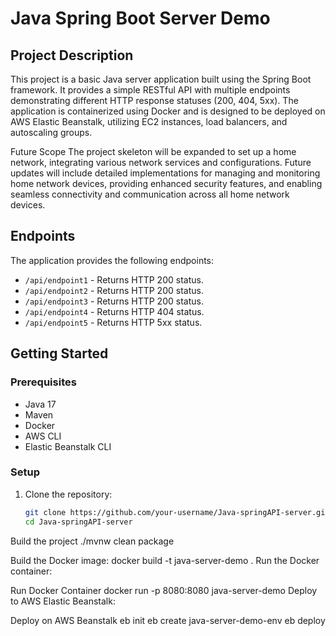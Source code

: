 # Java Spring Boot Server Demo

## Project Description

This project is a basic Java server application built using the Spring Boot framework. It provides a simple RESTful API with multiple endpoints demonstrating different HTTP response statuses (200, 404, 5xx). The application is containerized using Docker and is designed to be deployed on AWS Elastic Beanstalk, utilizing EC2 instances, load balancers, and autoscaling groups.


Future Scope
The project skeleton will be expanded to set up a home network, integrating various network services and configurations. Future updates will include detailed implementations for managing and monitoring home network devices, providing enhanced security features, and enabling seamless connectivity and communication across all home network devices.

## Endpoints

The application provides the following endpoints:

- `/api/endpoint1` - Returns HTTP 200 status.
- `/api/endpoint2` - Returns HTTP 200 status.
- `/api/endpoint3` - Returns HTTP 200 status.
- `/api/endpoint4` - Returns HTTP 404 status.
- `/api/endpoint5` - Returns HTTP 5xx status.

## Getting Started

### Prerequisites

- Java 17
- Maven
- Docker
- AWS CLI
- Elastic Beanstalk CLI

### Setup

1. Clone the repository:

   ```sh
   git clone https://github.com/your-username/Java-springAPI-server.git
   cd Java-springAPI-server

   
Build the project
./mvnw clean package

Build the Docker image:
docker build -t java-server-demo .
Run the Docker container:

Run Docker Container
docker run -p 8080:8080 java-server-demo
Deploy to AWS Elastic Beanstalk:

Deploy on AWS Beanstalk
eb init
eb create java-server-demo-env
eb deploy
